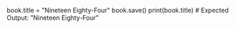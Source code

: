 book.title = "Nineteen Eighty-Four" book.save() print(book.title) # Expected Output: "Nineteen Eighty-Four"  
